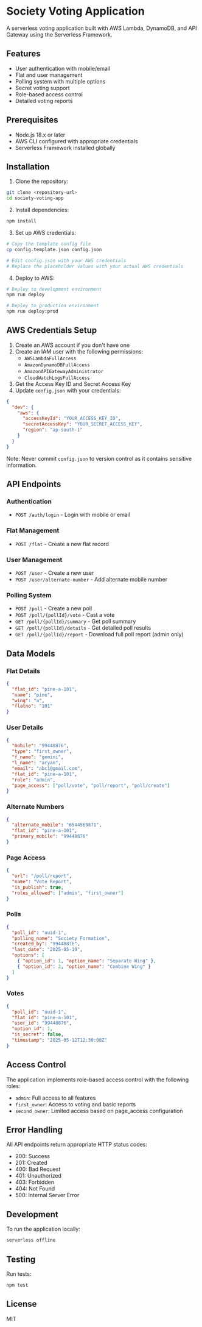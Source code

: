 # Society Voting Application

A serverless voting application built with AWS Lambda, DynamoDB, and API Gateway using the Serverless Framework.

## Features

- User authentication with mobile/email
- Flat and user management
- Polling system with multiple options
- Secret voting support
- Role-based access control
- Detailed voting reports

## Prerequisites

- Node.js 18.x or later
- AWS CLI configured with appropriate credentials
- Serverless Framework installed globally

## Installation

1. Clone the repository:
```bash
git clone <repository-url>
cd society-voting-app
```

2. Install dependencies:
```bash
npm install
```

3. Set up AWS credentials:
```bash
# Copy the template config file
cp config.template.json config.json

# Edit config.json with your AWS credentials
# Replace the placeholder values with your actual AWS credentials
```

4. Deploy to AWS:
```bash
# Deploy to development environment
npm run deploy

# Deploy to production environment
npm run deploy:prod
```

## AWS Credentials Setup

1. Create an AWS account if you don't have one
2. Create an IAM user with the following permissions:
   - `AWSLambdaFullAccess`
   - `AmazonDynamoDBFullAccess`
   - `AmazonAPIGatewayAdministrator`
   - `CloudWatchLogsFullAccess`
3. Get the Access Key ID and Secret Access Key
4. Update `config.json` with your credentials:
```json
{
  "dev": {
    "aws": {
      "accessKeyId": "YOUR_ACCESS_KEY_ID",
      "secretAccessKey": "YOUR_SECRET_ACCESS_KEY",
      "region": "ap-south-1"
    }
  }
}
```

Note: Never commit `config.json` to version control as it contains sensitive information.

## API Endpoints

### Authentication
- `POST /auth/login` - Login with mobile or email

### Flat Management
- `POST /flat` - Create a new flat record

### User Management
- `POST /user` - Create a new user
- `POST /user/alternate-number` - Add alternate mobile number

### Polling System
- `POST /poll` - Create a new poll
- `POST /poll/{pollId}/vote` - Cast a vote
- `GET /poll/{pollId}/summary` - Get poll summary
- `GET /poll/{pollId}/details` - Get detailed poll results
- `GET /poll/{pollId}/report` - Download full poll report (admin only)

## Data Models

### Flat Details
```json
{
  "flat_id": "pine-a-101",
  "name": "pine",
  "wing": "a",
  "flatno": "101"
}
```

### User Details
```json
{
  "mobile": "99448876",
  "type": "first_owner",
  "f_name": "gemini",
  "l_name": "aryan",
  "email": "abc1@gmail.com",
  "flat_id": "pine-a-101",
  "role": "admin",
  "page_access": ["poll/vote", "poll/report", "poll/create"]
}
```

### Alternate Numbers
```json
{
  "alternate_mobile": "6544569871",
  "flat_id": "pine-a-101",
  "primary_mobile": "99448876"
}
```

### Page Access
```json
{
  "url": "/poll/report",
  "name": "Vote Report",
  "is_publish": true,
  "roles_allowed": ["admin", "first_owner"]
}
```

### Polls
```json
{
  "poll_id": "uuid-1",
  "polling_name": "Society Formation",
  "created_by": "99448876",
  "last_date": "2025-05-19",
  "options": [
    { "option_id": 1, "option_name": "Separate Wing" },
    { "option_id": 2, "option_name": "Combine Wing" }
  ]
}
```

### Votes
```json
{
  "poll_id": "uuid-1",
  "flat_id": "pine-a-101",
  "user_id": "99448876",
  "option_id": 1,
  "is_secret": false,
  "timestamp": "2025-05-12T12:30:00Z"
}
```

## Access Control

The application implements role-based access control with the following roles:
- `admin`: Full access to all features
- `first_owner`: Access to voting and basic reports
- `second_owner`: Limited access based on page_access configuration

## Error Handling

All API endpoints return appropriate HTTP status codes:
- 200: Success
- 201: Created
- 400: Bad Request
- 401: Unauthorized
- 403: Forbidden
- 404: Not Found
- 500: Internal Server Error

## Development

To run the application locally:
```bash
serverless offline
```

## Testing

Run tests:
```bash
npm test
```

## License

MIT 